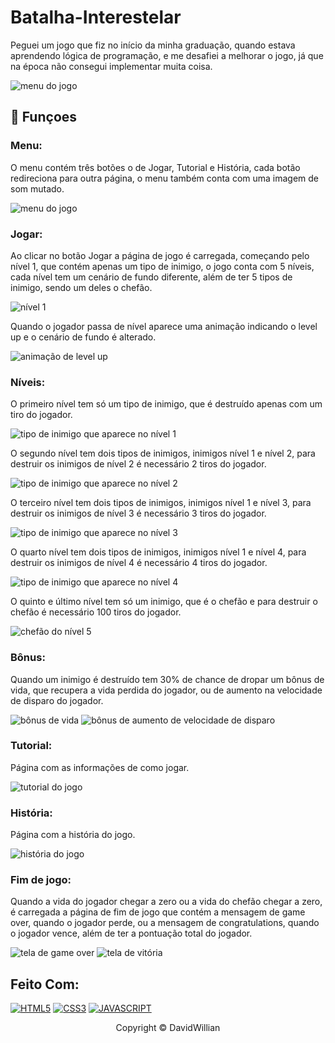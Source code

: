 # Batalha-Interestelar
Peguei um jogo que fiz no início da minha graduação, quando estava aprendendo lógica de programação, e me desafiei a melhorar o jogo, já que na época não consegui implementar muita coisa.

<img src="assets/prints/menu.png" alt="menu do jogo">

## 🔧 Funçoes 

### Menu:
O menu contém três botões o de Jogar, Tutorial e História, cada botão redireciona para outra página, o menu também conta com uma imagem de som mutado.

<img src="assets/prints/menu.png" alt="menu do jogo">

### Jogar:
Ao clicar no botão Jogar a página de jogo é carregada, começando pelo nível 1, que contém apenas um tipo de inimigo, o jogo conta com 5 níveis, cada nível tem um cenário de fundo diferente, além de ter 5 tipos de inimigo, sendo um deles o chefão.

<img src="assets/prints/nivel1.png" alt="nível 1">

Quando o jogador passa de nível aparece uma animação indicando o level up e o cenário de fundo é alterado.

<img src="assets/prints/nivel2.png" alt="animação de level up">

### Níveis:
O primeiro nível tem só um tipo de inimigo, que é destruído apenas com um tiro do jogador.

<img src="assets/enemy1.png" alt="tipo de inimigo que aparece no nível 1">

O segundo nível tem dois tipos de inimigos, inimigos nível 1 e nível 2, para destruir os inimigos de nível 2 é necessário 2 tiros do jogador.

<img src="assets/enemy2.png" alt="tipo de inimigo que aparece no nível 2">

O terceiro nível tem dois tipos de inimigos, inimigos nível 1 e nível 3, para destruir os inimigos de nível 3 é necessário 3 tiros do jogador.

<img src="assets/enemy3.png" alt="tipo de inimigo que aparece no nível 3">

O quarto nível tem dois tipos de inimigos, inimigos nível 1 e nível 4, para destruir os inimigos de nível 4 é necessário 4 tiros do jogador.

<img src="assets/enemy4.png" alt="tipo de inimigo que aparece no nível 4">

O quinto e último nível tem só um inimigo, que é o chefão e para destruir o chefão é necessário 100 tiros do jogador.

<img src="assets/enemy5.png" alt="chefão do nível 5">

### Bônus:
Quando um inimigo é destruído tem 30% de chance de dropar um bônus de vida, que recupera a vida perdida do jogador, ou de aumento na velocidade de disparo do jogador.

<img src="assets/prints/vida.png" alt="bônus de vida">
<img src="assets/prints/disparo.png" alt="bônus de aumento de velocidade de disparo">

### Tutorial:
Página com as informações de como jogar.

<img src="assets/prints/tutorial.png" alt="tutorial do jogo">

### História:
Página com a história do jogo.

<img src="assets/prints/historia.png" alt="história do jogo">

### Fim de jogo:
Quando a vida do jogador chegar a zero ou a vida do chefão chegar a zero, é carregada a página de fim de jogo que contém a mensagem de game over, quando o jogador perde, ou a mensagem de congratulations, quando o jogador vence, além de ter a pontuação total do jogador.

<img src="assets/prints/gameOver.png" alt="tela de game over">
<img src="assets/prints/vitoria.png" alt="tela de vitória">

## Feito Com:
[![HTML5](https://img.shields.io/badge/HTML5-E34F26?style=for-the-badge&logo=html5&logoColor=white)](https://developer.mozilla.org/pt-BR/docs/Web/HTML)
[![CSS3](https://img.shields.io/badge/CSS3-1572B6?style=for-the-badge&logo=css3&logoColor=white)](https://developer.mozilla.org/pt-BR/docs/Web/CSS)
[![JAVASCRIPT](https://img.shields.io/badge/JavaScript-F7DF1E?style=for-the-badge&logo=javascript&logoColor=black)](https://developer.mozilla.org/pt-BR/docs/Web/JavaScript)

<p align="center">Copyright © DavidWillian</p>